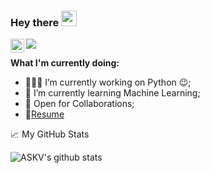### Hey there <img src="https://media.giphy.com/media/hvRJCLFzcasrR4ia7z/giphy.gif" width="25px">


<a href="https://www.linkedin.com/in/sai-karthik-vyas-akondi-83b46034/">
  <img align="left" alt="Vyas's LinkedIN" width="22px" src="https://raw.githubusercontent.com/peterthehan/peterthehan/master/assets/linkedin.svg" />
  </a>


![](https://komarev.com/ghpvc/?username=askvyas)
<br />

**What I'm currently doing:**

- 👨🏽‍💻 I’m currently working on Python  :wink:;
- 🌱 I’m currently learning  Machine Learning; 
- 💬 Open for Collaborations;
- 📝[Resume]([https://drive.google.com/file/d/16_Qn7oXIXxuns884nHi1pnYNLGkJ7BRG/view](https://drive.google.com/file/d/1yUtutZa0bPRD0cKM915o1KIXkr9du1w8/view?usp=sharing))

📈 My GitHub Stats

![ASKV's github stats](https://github-readme-stats.vercel.app/api?username=askvyas&show_icons=true&theme=radical)
